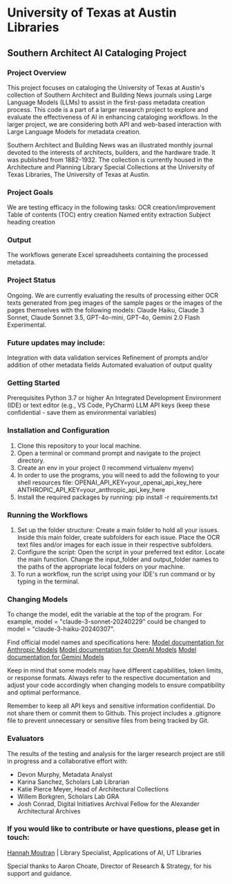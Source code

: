 # University of Texas at Austin Libraries
## Southern Architect AI Cataloging Project
### Project Overview
This project focuses on cataloging the University of Texas at Austin's collection of Southern Architect and Building News journals using Large Language Models (LLMs) to assist in the first-pass metadata creation process. This code is a part of a larger research project to explore and evaluate the effectiveness of AI in enhancing cataloging workflows. In the larger project, we are considering both API and web-based interaction with Large Language Models for metadata creation.  

Southern Architect and Building News was an illustrated monthly journal devoted to the interests of architects, builders, and the hardware trade. It was published from 1882-1932.  The collection is currently housed in the Architecture and Planning Library Special Collections at the University of Texas Libraries, The University of Texas at Austin. 

### Project Goals
We are testing efficacy in the following tasks:
OCR creation/improvement
Table of contents (TOC) entry creation
Named entity extraction
Subject heading creation

### Output
The workflows generate Excel spreadsheets containing the processed metadata. 

### Project Status
Ongoing. We are currently evaluating the results of processing either OCR texts generated from jpeg images of the sample pages or the images of the pages themselves with the following models: Claude Haiku, Claude 3 Sonnet, Claude Sonnet 3.5, GPT-4o-mini, GPT-4o, Gemini 2.0 Flash Experimental.

### Future updates may include:

Integration with data validation services
Refinement of prompts and/or addition of other metadata fields
Automated evaluation of output quality

### Getting Started
Prerequisites
Python 3.7 or higher
An Integrated Development Environment (IDE) or text editor (e.g., VS Code, PyCharm)
LLM API keys (keep these confidential - save them as environmental variables)

### Installation and Configuration

1. Clone this repository to your local machine.
2. Open a terminal or command prompt and navigate to the project directory.
3. Create an env in your project (I recommend virtualenv myenv)
4. In order to use the programs, you will need to add the following to your shell resources file: OPENAI_API_KEY=your_openai_api_key_here ANTHROPIC_API_KEY=your_anthropic_api_key_here
5. Install the required packages by running: pip install -r requirements.txt

### Running the Workflows
1. Set up the folder structure: Create a main folder to hold all your issues. Inside this main folder, create subfolders for each issue. Place the OCR text files and/or images for each issue in their respective subfolders.
2. Configure the script: Open the script in your preferred text editor. Locate the main function. Change the input_folder and output_folder names to the paths of the appropriate local folders on your machine. 
3. To run a workflow, run the script using your IDE's run command or by typing <python thatparticularcodefilename.py> in the terminal. 

### Changing Models
To change the model, edit the variable at the top of the program.
For example, model = "claude-3-sonnet-20240229" could be changed to model = "claude-3-haiku-20240307".

Find official model names and specifications here:
[Model documentation for Anthropic Models](https://docs.anthropic.com/en/docs/about-claude/models) 
[Model documentation for OpenAI Models](https://platform.openai.com/docs/models)
[Model documentation for Gemini Models](https://ai.google.dev/gemini-api/docs/models/gemini) 

Keep in mind that some models may have different capabilities, token limits, or response formats. Always refer to the respective documentation and adjust your code accordingly when changing models to ensure compatibility and optimal performance.

Remember to keep all API keys and sensitive information confidential. Do not share them or commit them to Github.
This project includes a .gitignore file to prevent unnecessary or sensitive files from being tracked by Git.

### Evaluators
The results of the testing and analysis for the larger research project are still in progress and a collaborative effort with: 
- Devon Murphy, Metadata Analyst
- Karina Sanchez, Scholars Lab Librarian
- Katie Pierce Meyer, Head of Architectural Collections
- Willem Borkgren, Scholars Lab GRA
- Josh Conrad, Digital Initiatives Archival Fellow for the Alexander Architectural Archives

### If you would like to contribute or have questions, please get in touch:
[Hannah Moutran](mailto:hlm2454@my.utexas.edu) | Library Specialist, Applications of AI, UT Libraries

Special thanks to Aaron Choate, Director of Research & Strategy, for his support and guidance. 
